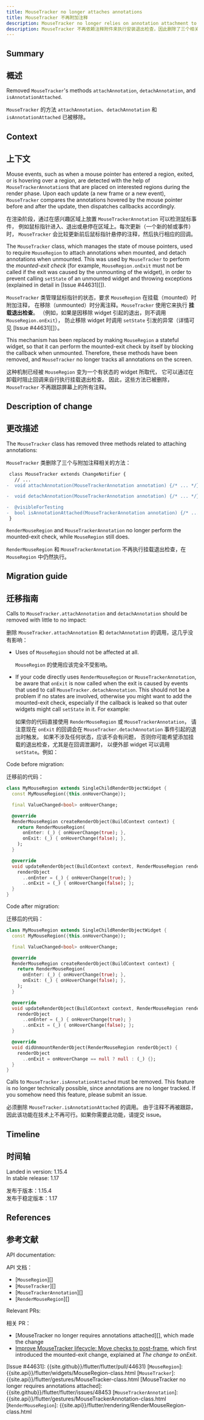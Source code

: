 ```yaml
---
title: MouseTracker no longer attaches annotations
title: MouseTracker 不再附加注释
description: MouseTracker no longer relies on annotation attachment to perform the mounted-exit check; therefore, all three related methods are removed.
description: MouseTracker 不再依赖注释附件来执行安装退出检查，因此删除了三个相关方法。
---
```


## Summary

## 概述

Removed `MouseTracker`'s methods `attachAnnotation`,
`detachAnnotation`, and `isAnnotationAttached`.

`MouseTracker` 的方法 `attachAnnotation`、`detachAnnotation` 和 `isAnnotationAttached` 已被移除。

## Context

## 上下文

Mouse events, such as when a mouse pointer has entered a region,
exited, or is hovering over a region, are detected with the help of
`MouseTrackerAnnotation`s that are placed on interested regions
during the render phase. Upon each update (a new frame or a new event),
`MouseTracker` compares the annotations hovered by the mouse
pointer before and after the update, then dispatches
callbacks accordingly.

在渲染阶段，通过在感兴趣区域上放置 `MouseTrackerAnnotation` 可以检测鼠标事件，
例如鼠标指针进入、退出或悬停在区域上。每次更新（一个新的帧或事件）时，
`MouseTracker` 会比较更新前后鼠标指针悬停的注释，然后执行相应的回调。

The `MouseTracker` class, which manages the state of mouse pointers,
used to require `MouseRegion` to attach annotations when mounted,
and detach annotations when unmounted.
This was used by `MouseTracker` to perform the
_mounted-exit check_ (for example, `MouseRegion.onExit`
must not be called if the exit was caused by the unmounting
of the widget), in order to prevent calling `setState`
of an unmounted widget and throwing exceptions (explained
in detail in [Issue #44631][]).

`MouseTracker` 类管理鼠标指针的状态，要求 `MouseRegion` 在挂载（mounted）时附加注释，
在移除（unmounted）时分离注释。`MouseTracker` 使用它来执行 **挂载退出检查**。
（例如，如果是因移除 widget 引起的退出，则不调用 `MouseRegion.onExit`），
防止移除 widget 时调用 `setState` 引发的异常（详情可见 [Issue #44631][]）。

This mechanism has been replaced by making `MouseRegion`
a stateful widget, so that it can perform the mounted-exit
check by itself by blocking the callback when unmounted.
Therefore, these methods have been removed, and `MouseTracker`
no longer tracks all annotations on the screen.

这种机制已经被 `MouseRegion` 变为一个有状态的 widget 所取代，
它可以通过在卸载时阻止回调来自行执行挂载退出检查。
因此，这些方法已被删除，`MouseTracker` 不再跟踪屏幕上的所有注释。

## Description of change

## 更改描述

The `MouseTracker` class has removed three methods related
to attaching annotations:

`MouseTracker` 类删除了三个与附加注释相关的方法：

```diff
 class MouseTracker extends ChangeNotifier {
   // ...
-  void attachAnnotation(MouseTrackerAnnotation annotation) {/* ... */}

-  void detachAnnotation(MouseTrackerAnnotation annotation) {/* ... */}

-  @visibleForTesting
-  bool isAnnotationAttached(MouseTrackerAnnotation annotation) {/* ... */}
 }
```

`RenderMouseRegion` and `MouseTrackerAnnotation` no longer perform the
mounted-exit check, while `MouseRegion` still does.

`RenderMouseRegion` 和 `MouseTrackerAnnotation` 不再执行挂载退出检查，在 `MouseRegion` 中仍然执行。

## Migration guide

## 迁移指南

Calls to `MouseTracker.attachAnnotation` and
`detachAnnotation` should be removed with little to no impact:

删除 `MouseTracker.attachAnnotation` 和 `detachAnnotation` 的调用，这几乎没有影响：

* Uses of `MouseRegion` should not be affected at all.

  `MouseRegion` 的使用应该完全不受影响。
  
* If your code directly uses `RenderMouseRegion` or
  `MouseTrackerAnnotation`, be aware that `onExit`
  is now called when the exit is caused by events that used
  to call `MouseTracker.detachAnnotation`.
  This should not be a problem if no states are involved,
  otherwise you might want to add the mounted-exit check,
  especially if the callback is leaked so that outer
  widgets might call `setState` in it. For example:

  如果你的代码直接使用 `RenderMouseRegion` 或 `MouseTrackerAnnotation`，
  请注意现在 `onExit` 的回调会在 `MouseTracker.detachAnnotation` 事件引起的退出时触发。 
  如果不涉及任何状态，应该不会有问题，
  否则你可能希望添加挂载的退出检查，尤其是在回调泄漏时，
  以便外部 widget 可以调用 `setState`。例如：
  
Code before migration:

迁移前的代码：

<!-- skip -->
```dart
class MyMouseRegion extends SingleChildRenderObjectWidget {
  const MyMouseRegion({this.onHoverChange});

  final ValueChanged<bool> onHoverChange;

  @override
  RenderMouseRegion createRenderObject(BuildContext context) {
    return RenderMouseRegion(
      onEnter: (_) { onHoverChange(true); },
      onExit: (_) { onHoverChange(false); },
    );
  }

  @override
  void updateRenderObject(BuildContext context, RenderMouseRegion renderObject) {
    renderObject
      ..onEnter = (_) { onHoverChange(true); }
      ..onExit = (_) { onHoverChange(false); };
  }
}
```

Code after migration:

迁移后的代码：

<!-- skip -->
```dart
class MyMouseRegion extends SingleChildRenderObjectWidget {
  const MyMouseRegion({this.onHoverChange});

  final ValueChanged<bool> onHoverChange;

  @override
  RenderMouseRegion createRenderObject(BuildContext context) {
    return RenderMouseRegion(
      onEnter: (_) { onHoverChange(true); },
      onExit: (_) { onHoverChange(false); },
    );
  }

  @override
  void updateRenderObject(BuildContext context, RenderMouseRegion renderObject) {
    renderObject
      ..onEnter = (_) { onHoverChange(true); }
      ..onExit = (_) { onHoverChange(false); };
  }

  @override
  void didUnmountRenderObject(RenderMouseRegion renderObject) {
    renderObject
      ..onExit = onHoverChange == null ? null : (_) {};
  }
}
```

Calls to `MouseTracker.isAnnotationAttached` must be removed.
This feature is no longer technically possible,
since annotations are no longer tracked.
If you somehow need this feature, please submit an issue.

必须删除 `MouseTracker.isAnnotationAttached` 的调用。
由于注释不再被跟踪，因此该功能在技术上不再可行。如果你需要此功能，请提交 issue。

## Timeline

## 时间轴

Landed in version: 1.15.4<br>
In stable release: 1.17

发布于版本：1.15.4<br>
发布于稳定版本：1.17

## References

## 参考文献

API documentation:

API 文档：

* [`MouseRegion`][]
* [`MouseTracker`][]
* [`MouseTrackerAnnotation`][]
* [`RenderMouseRegion`][]

Relevant PRs:

相关 PR：

* [MouseTracker no longer requires annotations attached][],
  which made the change
* [Improve MouseTracker lifecycle: Move checks to post-frame][],
  which first introduced the mounted-exit change,
  explained at _The change to onExit_.


[Improve MouseTracker lifecycle: Move checks to post-frame]: {{site.github}}/flutter/flutter/issues/44631
[Issue #44631]: {{site.github}}/flutter/flutter/pull/44631)
[`MouseRegion`]: {{site.api}}/flutter/widgets/MouseRegion-class.html
[`MouseTracker`]: {{site.api}}/flutter/gestures/MouseTracker-class.html
[MouseTracker no longer requires annotations attached]: {{site.github}}/flutter/flutter/issues/48453
[`MouseTrackerAnnotation`]: {{site.api}}/flutter/gestures/MouseTrackerAnnotation-class.html
[`RenderMouseRegion`]: {{site.api}}/flutter/rendering/RenderMouseRegion-class.html

